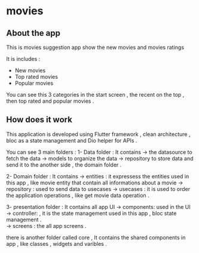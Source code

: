 # movies

## About the app
This is movies suggestion app show the new movies and movies ratings 

It is includes : 
- New movies
- Top rated movies
- Popular movies

You can see this 3 categories in the start screen , the recent on the top , then top rated and popular movies . 

## How does it work 
This application is developed using Flutter framework , clean architecture , bloc as a state management and Dio helper for APIs . 

You can see 3 main folders : 
1- Data folder : 
  It contains 
  -> the datasource to fetch the data 
  -> models to organize the data 
  -> repository to store data and send it to the another side , the domain folder . 

2- Domain folder : 
  It contains 
  -> entities : it expressess the entities used in this app , like movie entity that contain all informations about a movie 
  -> repository : used to send data to usecases 
  -> usecases : it is used to order the application operations , like get movie data operation .

3- presentation folder : 
  It contains all app UI 
  -> components: used in the UI   
  -> controller: , it is the state management used in this app , bloc state management .   
  -> screens : the all app screens . 

there is another folder called core , It contains the shared components in app , like classes , widgets and varibles .  
  
